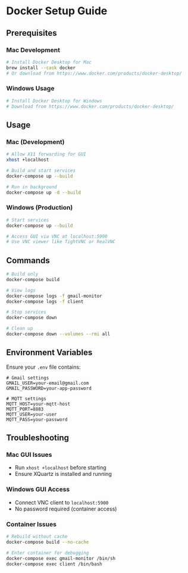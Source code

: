 # Docker Setup Guide

## Prerequisites

### Mac Development
```bash
# Install Docker Desktop for Mac
brew install --cask docker
# Or download from https://www.docker.com/products/docker-desktop/
```

### Windows Usage
```bash
# Install Docker Desktop for Windows
# Download from https://www.docker.com/products/docker-desktop/
```

## Usage

### Mac (Development)
```bash
# Allow X11 forwarding for GUI
xhost +localhost

# Build and start services
docker-compose up --build

# Run in background
docker-compose up -d --build
```

### Windows (Production)
```bash
# Start services
docker-compose up --build

# Access GUI via VNC at localhost:5900
# Use VNC viewer like TightVNC or RealVNC
```

## Commands

```bash
# Build only
docker-compose build

# View logs
docker-compose logs -f gmail-monitor
docker-compose logs -f client

# Stop services
docker-compose down

# Clean up
docker-compose down --volumes --rmi all
```

## Environment Variables

Ensure your `.env` file contains:
```
# Gmail settings
GMAIL_USER=your-email@gmail.com
GMAIL_PASSWORD=your-app-password

# MQTT settings  
MQTT_HOST=your-mqtt-host
MQTT_PORT=8883
MQTT_USER=your-user
MQTT_PASS=your-password
```

## Troubleshooting

### Mac GUI Issues
- Run `xhost +localhost` before starting
- Ensure XQuartz is installed and running

### Windows GUI Access
- Connect VNC client to `localhost:5900`
- No password required (container access)

### Container Issues
```bash
# Rebuild without cache
docker-compose build --no-cache

# Enter container for debugging  
docker-compose exec gmail-monitor /bin/sh
docker-compose exec client /bin/bash
```